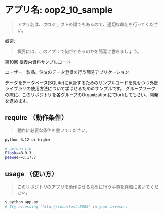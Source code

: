 # アプリ名: oop2_10_sample
> アプリ名は、プロジェクトの顔でもあるので、適切な命名を行ってください。

概要:
> 概要には、このアプリで何ができるのかを簡潔に書きましょう。

第10回 講義内資料サンプルコード

ユーザー、製品、注文のデータ登録を行う簡易アプリケーション

データをデータベース(SQLite)に保管するためのサンプルコードを見せつつ外部ライブラリの使用方法について学ばせるためのサンプルです。
グループワークの際に、このリポジトリを各グループのOrganizationにてforkしてもらい、開発を進めます。

## require （動作条件）

> 動作に必要な条件を書いてください。

```bash
python 3.12 or higher

# python lib
Flask==3.0.3
peewee==3.17.7
```

## usage （使い方）

> このリポジトリのアプリを動作させるために行う手順を詳細に書いてください。

```bash
$ python app.py
# Try accessing "http://localhost:8080" in your browser.
```
